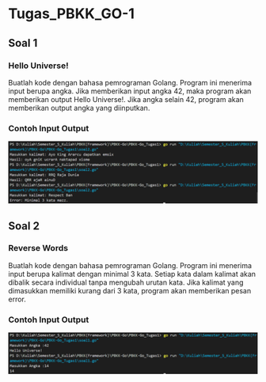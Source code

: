 # Tugas_PBKK_GO-1
## Soal 1
### Hello Universe!
Buatlah kode dengan bahasa pemrograman Golang. Program ini menerima input berupa angka. Jika memberikan input angka 42, maka program akan memberikan output Hello Universe!. Jika angka selain 42, program akan memberikan output angka yang diinputkan.

### Contoh Input Output
![alt text](https://github.com/akmahamzi/Tugas_PBKK_GO-1/blob/main/Screenshot%202024-11-04%20195505.png)

## Soal 2
### Reverse Words
Buatlah kode dengan bahasa pemrograman Golang. Program ini menerima input berupa kalimat dengan minimal 3 kata. Setiap kata dalam kalimat akan dibalik secara individual tanpa mengubah urutan kata. Jika kalimat yang dimasukkan memiliki kurang dari 3 kata, program akan memberikan pesan error.

### Contoh Input Output
![alt text](https://github.com/akmahamzi/Tugas_PBKK_GO-1/blob/main/Screenshot%202024-11-04%20194522.png)
